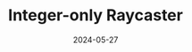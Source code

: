 ---
draft: false
title: "Integer-only Raycaster"
description: "An ascii raycaster made with no trignometric functions or floating point arithmetic."
date: 2024-05-27
url: /articles/batch_raycaster
image: "/images/batch_raycaster/batch_raycaster_walking.gif"
tags: ["Batch", "Raycasting", "Code Optimization", "Algorithmic Design", "Documentation", "Mathematics", "Problem Solving"]
language: "Batch"
language_color: text-main-c
featured: true
---
